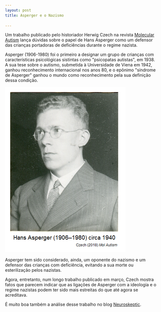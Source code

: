 ```yaml
---
layout: post
title: Asperger e o Nazismo

---
```


Um trabalho publicado pelo historiador Herwig Czech na revista [Molecular Autism](https://molecularautism.biomedcentral.com/articles/10.1186/s13229-018-0208-6) lança dúvidas sobre o papel de Hans Asperger como um defensor das crianças portadoras de deficiências durante o regime nazista.

Asperger (1906-1980) foi o primeiro a designar um grupo de crianças com características psicológicas sistintas como "psicopatas autistas", em 1938. A sua tese sobre o autismo, submetida à Universidade de Viena em 1942, ganhou reconhecimento internacional nos anos 80, e o epônimo "síndrome de Asperger" ganhou o mundo como reconhecimento pela sua definição dessa condição.



![](/images/asperger.png)


Asperger tem sido considerado, ainda, um oponente do nazismo e um defensor das crianças com deficiência, evitando a sua morte ou esterilização pelos nazistas. 

Agora, entretanto, num longo trabalho publicado em março, Czech mostra fatos que parecem indicar que as ligações de Asperger com a ideologia e o regime nazistas podem ter sido mais estreitas do que até agora se acreditava.

É muito boa também a análise desse trabalho no blog [Neuroskeptic](http://blogs.discovermagazine.com/neuroskeptic/2018/04/20/asperger-and-nazis/#more-9479).
